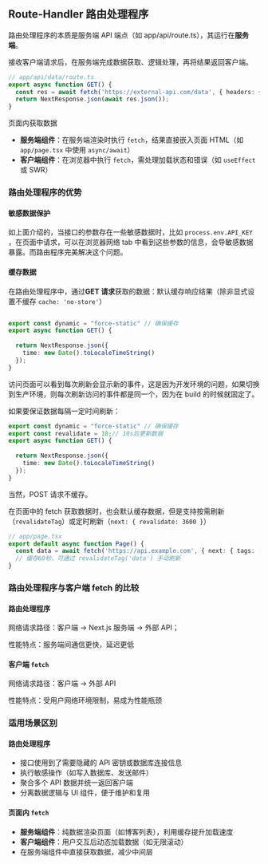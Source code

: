 ## Route-Handler 路由处理程序

路由处理程序的本质是服务端 API 端点（如 app/api/route.ts），其运行在**服务端**。

接收客户端请求后，在服务端完成数据获取、逻辑处理，再将结果返回客户端。

```ts
// app/api/data/route.ts
export async function GET() {
  const res = await fetch('https://external-api.com/data', { headers: { key: process.env.API_KEY } });
  return NextResponse.json(await res.json());
}
```

页面内获取数据

- **服务端组件**：在服务端渲染时执行 `fetch`，结果直接嵌入页面 HTML（如 `app/page.tsx` 中使用 `async/await`）
- **客户端组件**：在浏览器中执行 `fetch`，需处理加载状态和错误（如 `useEffect` 或 SWR）



### 路由处理程序的优势

#### 敏感数据保护

如上面介绍的，当接口的参数存在一些敏感数据时，比如 `process.env.API_KEY` ，在页面中请求，可以在浏览器网络 tab 中看到这些参数的信息，会导敏感数据暴露。而路由程序完美解决这个问题。

#### 缓存数据

在路由处理程序中，通过**GET 请求**获取的数据：默认缓存响应结果（除非显式设置不缓存 `cache: 'no-store'`）

```ts

export const dynamic = "force-static" // 确保缓存
export async function GET() {
  
  return NextResponse.json({
    time: new Date().toLocaleTimeString()
  });
}
```

访问页面可以看到每次刷新会显示新的事件，这是因为开发环境的问题，如果切换到生产环境，则每次刷新访问的事件都是同一个，因为在 build 的时候就固定了。

如果要保证数据每隔一定时间刷新：

```ts
export const dynamic = "force-static" // 确保缓存
export const revalidate = 10;// 10s后更新数据
export async function GET() {
  
  return NextResponse.json({
    time: new Date().toLocaleTimeString()
  });
}
```





当然，POST 请求不缓存。

在页面中的 fetch 获取数据时，也会默认缓存数据，但是支持按需刷新（`revalidateTag`）或定时刷新（`next: { revalidate: 3600 }`）

```ts
// app/page.tsx
export default async function Page() {
  const data = await fetch('https://api.example.com', { next: { tags: ['data'], revalidate: 60 } });
  // 缓存60秒，可通过 revalidateTag('data') 手动刷新
}
```



### 路由处理程序与客户端 fetch 的比较

#### 路由处理程序

网络请求路径：客户端 → Next.js 服务端 → 外部 API；

性能特点：服务端间通信更快，延迟更低

#### 客户端 `fetch`

网络请求路径：客户端 → 外部 API

性能特点：受用户网络环境限制，易成为性能瓶颈



### 适用场景区别

#### 路由处理程序

- 接口使用到了需要隐藏的 API 密钥或数据库连接信息
- 执行敏感操作（如写入数据库、发送邮件）
- 聚合多个 API 数据并统一返回客户端
- 分离数据逻辑与 UI 组件，便于维护和复用

#### 页面内 `fetch`

- **服务端组件**：纯数据渲染页面（如博客列表），利用缓存提升加载速度
- **客户端组件**：用户交互后动态加载数据（如无限滚动）
- 在服务端组件中直接获取数据，减少中间层





















